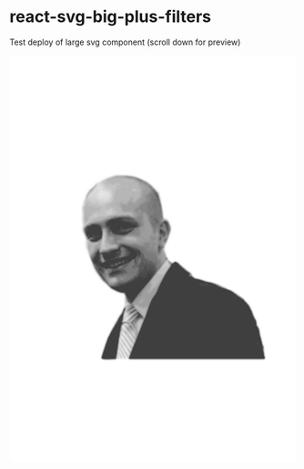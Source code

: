 # react-svg-big-plus-filters
Test deploy of large svg component (scroll down for preview)


<img src="./src/components/profilePicCleanup_post_simplify_Guassian.svg">
